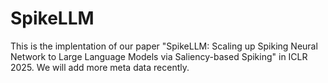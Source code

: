 # SpikeLLM
This is the implentation of our paper "SpikeLLM: Scaling up Spiking Neural Network to Large Language Models via Saliency-based Spiking" in ICLR 2025. We will add more meta data recently.
